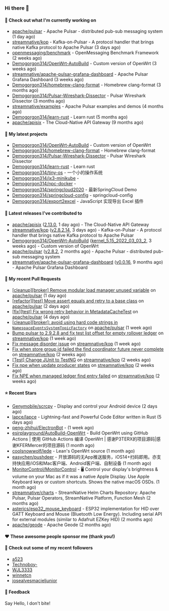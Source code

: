 ### Hi there 👋

#### 👷 Check out what I'm currently working on

- [apache/pulsar](https://github.com/apache/pulsar) - Apache Pulsar - distributed pub-sub messaging system (1 day ago)
- [streamnative/kop](https://github.com/streamnative/kop) - Kafka-on-Pulsar - A protocol handler that brings native Kafka protocol to Apache Pulsar (3 days ago)
- [openmessaging/benchmark](https://github.com/openmessaging/benchmark) - OpenMessaging Benchmark Framework (2 weeks ago)
- [Demogorgon314/OpenWrt-AutoBuild](https://github.com/Demogorgon314/OpenWrt-AutoBuild) - Custom version of OpenWrt (3 weeks ago)
- [streamnative/apache-pulsar-grafana-dashboard](https://github.com/streamnative/apache-pulsar-grafana-dashboard) - Apache Pulsar Grafana Dashboard (3 weeks ago)
- [Demogorgon314/homebrew-clang-format](https://github.com/Demogorgon314/homebrew-clang-format) - Homebrew clang-format (3 months ago)
- [Demogorgon314/Pulsar-Wireshark-Dissector](https://github.com/Demogorgon314/Pulsar-Wireshark-Dissector) - Pulsar Wireshark Dissector (3 months ago)
- [streamnative/examples](https://github.com/streamnative/examples) - Apache Pulsar examples and demos (4 months ago)
- [Demogorgon314/learn-rust](https://github.com/Demogorgon314/learn-rust) - Learn rust (5 months ago)
- [apache/apisix](https://github.com/apache/apisix) - The Cloud-Native API Gateway (9 months ago)

#### 🌱 My latest projects

- [Demogorgon314/OpenWrt-AutoBuild](https://github.com/Demogorgon314/OpenWrt-AutoBuild) - Custom version of OpenWrt
- [Demogorgon314/homebrew-clang-format](https://github.com/Demogorgon314/homebrew-clang-format) - Homebrew clang-format
- [Demogorgon314/Pulsar-Wireshark-Dissector](https://github.com/Demogorgon314/Pulsar-Wireshark-Dissector) - Pulsar Wireshark Dissector
- [Demogorgon314/learn-rust](https://github.com/Demogorgon314/learn-rust) - Learn rust
- [Demogorgon314/tiny-os](https://github.com/Demogorgon314/tiny-os) - 一个小的操作系统
- [Demogorgon314/jx3-minikube](https://github.com/Demogorgon314/jx3-minikube) - 
- [Demogorgon314/npc-docker](https://github.com/Demogorgon314/npc-docker) - 
- [Demogorgon314/springcloud2020](https://github.com/Demogorgon314/springcloud2020) - 最新SpringCloud Demo
- [Demogorgon314/springcloud-config](https://github.com/Demogorgon314/springcloud-config) - springcloud-config 
- [Demogorgon314/export2excel](https://github.com/Demogorgon314/export2excel) - JavaScript 实现导出 Excel 插件

#### 🔭 Latest releases I've contributed to

- [apache/apisix](https://github.com/apache/apisix) ([2.13.0](https://github.com/apache/apisix/releases/tag/2.13.0), 1 day ago) - The Cloud-Native API Gateway
- [streamnative/kop](https://github.com/streamnative/kop) ([v2.8.2.14](https://github.com/streamnative/kop/releases/tag/v2.8.2.14), 3 days ago) - Kafka-on-Pulsar - A protocol handler that brings native Kafka protocol to Apache Pulsar
- [Demogorgon314/OpenWrt-AutoBuild](https://github.com/Demogorgon314/OpenWrt-AutoBuild) ([kernel_5.15_2022_03_03_2](https://github.com/Demogorgon314/OpenWrt-AutoBuild/releases/tag/kernel_5.15_2022_03_03_2), 3 weeks ago) - Custom version of OpenWrt
- [apache/pulsar](https://github.com/apache/pulsar) ([v2.8.2](https://github.com/apache/pulsar/releases/tag/v2.8.2), 2 months ago) - Apache Pulsar - distributed pub-sub messaging system
- [streamnative/apache-pulsar-grafana-dashboard](https://github.com/streamnative/apache-pulsar-grafana-dashboard) ([v0.0.16](https://github.com/streamnative/apache-pulsar-grafana-dashboard/releases/tag/v0.0.16), 9 months ago) - Apache Pulsar Grafana Dashboard

#### 🔨 My recent Pull Requests

- [[cleanup][broker] Remove modular load manager unused variable](https://github.com/apache/pulsar/pull/14832) on [apache/pulsar](https://github.com/apache/pulsar) (1 day ago)
- [[refactor][test] Move assert equals and retry to a base class](https://github.com/apache/pulsar/pull/14815) on [apache/pulsar](https://github.com/apache/pulsar) (2 days ago)
- [[fix][test] Fix wrong retry behavior in MetadataCacheTest](https://github.com/apache/pulsar/pull/14778) on [apache/pulsar](https://github.com/apache/pulsar) (4 days ago)
- [[cleanup][broker]: avoid using hard code strings in `NamespaceEventsSystemTopicFactory`](https://github.com/apache/pulsar/pull/14731) on [apache/pulsar](https://github.com/apache/pulsar) (1 week ago)
- [Bump pulsar to 2.9.2.8 and fix test list offset for empty rollover ledger](https://github.com/streamnative/kop/pull/1179) on [streamnative/kop](https://github.com/streamnative/kop) (1 week ago)
- [Fix message disorder issue](https://github.com/streamnative/kop/pull/1174) on [streamnative/kop](https://github.com/streamnative/kop) (1 week ago)
- [Fix when store group id failed the find coordinator future never complete](https://github.com/streamnative/kop/pull/1156) on [streamnative/kop](https://github.com/streamnative/kop) (2 weeks ago)
- [[Test] Change JUnit to TestNG](https://github.com/streamnative/kop/pull/1155) on [streamnative/kop](https://github.com/streamnative/kop) (2 weeks ago)
- [Fix npe when update producer states](https://github.com/streamnative/kop/pull/1148) on [streamnative/kop](https://github.com/streamnative/kop) (2 weeks ago)
- [Fix NPE when managed ledger find entry failed](https://github.com/streamnative/kop/pull/1138) on [streamnative/kop](https://github.com/streamnative/kop) (2 weeks ago)

#### ⭐ Recent Stars

- [Genymobile/scrcpy](https://github.com/Genymobile/scrcpy) - Display and control your Android device (2 days ago)
- [lapce/lapce](https://github.com/lapce/lapce) - Lightning-fast and Powerful Code Editor written in Rust (5 days ago)
- [peng-zhihui/ElectronBot](https://github.com/peng-zhihui/ElectronBot) -  (1 week ago)
- [esirplayground/AutoBuild-OpenWrt](https://github.com/esirplayground/AutoBuild-OpenWrt) - Build OpenWrt using GitHub Actions | 使用 GitHub Actions 编译 OpenWrt | 感谢P3TERX的项目源码|感谢KFERMercer的项目源码 (1 month ago)
- [coolsnowwolf/lede](https://github.com/coolsnowwolf/lede) - Lean&#39;s OpenWrt source (1 month ago)
- [easychen/pushdeer](https://github.com/easychen/pushdeer) - 开放源码的无App推送服务，iOS14&#43;扫码即用。亦支持快应用/iOS和Mac客户端、Android客户端、自制设备 (1 month ago)
- [MonitorControl/MonitorControl](https://github.com/MonitorControl/MonitorControl) - 🖥 Control your display&#39;s brightness &amp; volume on your Mac as if it was a native Apple Display. Use Apple Keyboard keys or custom shortcuts. Shows the native macOS OSDs. (1 month ago)
- [streamnative/charts](https://github.com/streamnative/charts) - StreamNative Helm Charts Repository: Apache Pulsar, Pulsar Operators, StreamNative Platform, Function Mesh (2 months ago)
- [asterics/esp32_mouse_keyboard](https://github.com/asterics/esp32_mouse_keyboard) - ESP32 implementation for HID over GATT Keyboard and Mouse (Bluetooth Low Energy). Including serial API for external modules (similar to Adafruit EZKey HID) (2 months ago)
- [apache/geode](https://github.com/apache/geode) - Apache Geode (2 months ago)

#### ❤️ These awesome people sponsor me (thank you!)


#### 👯 Check out some of my recent followers

- [a523](https://github.com/a523)
- [Technoboy-](https://github.com/Technoboy-)
- [WJL3333](https://github.com/WJL3333)
- [winnetcn](https://github.com/winnetcn)
- [josealvesmacieljunior](https://github.com/josealvesmacieljunior)

#### 💬 Feedback

Say Hello, I don't bite!

